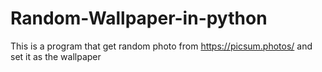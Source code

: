 ﻿# Random-Wallpaper-in-python
This is a program that get random photo from https://picsum.photos/ and set it as the wallpaper
